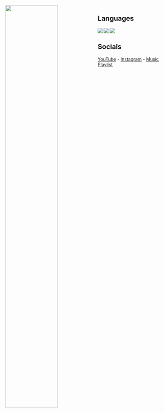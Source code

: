 <img align="left" width="57%" src="https://github-readme-stats.vercel.app/api?username=Sudo-YT&show_icons=true&theme=radical"/>

## Languages
<img align="left" src="https://img.shields.io/badge/python-3670A0?style=for-the-badge&logo=python&logoColor=ffdd54"/>
<img align="left" src="https://img.shields.io/badge/html5-%23E34F26.svg?style=for-the-badge&logo=html5&logoColor=white"/>
<img align="left" src="https://img.shields.io/badge/css3-%231572B6.svg?style=for-the-badge&logo=css3&logoColor=white"/>

<br>

## Socials 
[YouTube](https://www.youtube.com/c/Sudos) -
[Instagram](https://www.instagram.com/RiccOwns/) -
[Music Playlist](https://soundcloud.com/rzfj/likes)
